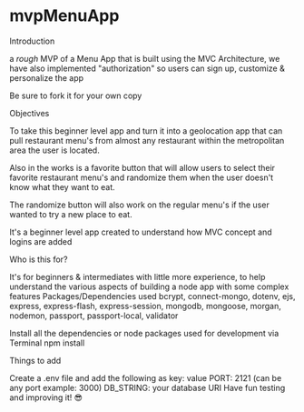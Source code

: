 # mvpMenuApp
Introduction

a *rough* MVP of a Menu App that is built using the MVC Architecture, we have also implemented "authorization" so users can sign up, customize & personalize the app

Be sure to fork it for your own copy

Objectives

To take this beginner level app and turn it into a geolocation app that can pull restaurant menu's from almost any restaurant within the metropolitan area the user is located.

Also in the works is a favorite button that will allow users to select their favorite restaurant menu's and randomize them when the user doesn't know what they want to eat. 

The randomize button will also work on the regular menu's if the user wanted to try a new place to eat.

It's a beginner level app created to understand how MVC concept and logins are added

Who is this for?

It's for beginners & intermediates with little more experience, to help understand the various aspects of building a node app with some complex features
Packages/Dependencies used
bcrypt, connect-mongo, dotenv, ejs, express, express-flash, express-session, mongodb, mongoose, morgan, nodemon, passport, passport-local, validator

Install all the dependencies or node packages used for development via Terminal
npm install

Things to add

Create a .env file and add the following as key: value
PORT: 2121 (can be any port example: 3000)
DB_STRING: your database URI
Have fun testing and improving it! 😎
